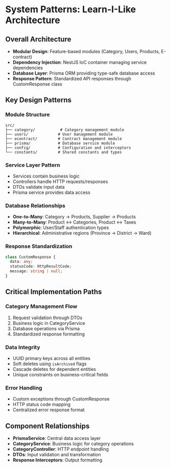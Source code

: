 # System Patterns: Learn-I-Like Architecture

## Overall Architecture

- **Modular Design**: Feature-based modules (Category, Users, Products, E-contract)
- **Dependency Injection**: NestJS IoC container managing service dependencies
- **Database Layer**: Prisma ORM providing type-safe database access
- **Response Pattern**: Standardized API responses through CustomResponse class

## Key Design Patterns

### Module Structure

```
src/
├── category/           # Category management module
├── users/             # User management module
├── econtract/         # Contract management module
├── prisma/            # Database service module
├── config/            # Configuration and interceptors
└── constants/         # Shared constants and types
```

### Service Layer Pattern

- Services contain business logic
- Controllers handle HTTP requests/responses
- DTOs validate input data
- Prisma service provides data access

### Database Relationships

- **One-to-Many**: Category → Products, Supplier → Products
- **Many-to-Many**: Product ↔ Categories, Product ↔ Taxes
- **Polymorphic**: User/Staff authentication types
- **Hierarchical**: Administrative regions (Province → District → Ward)

### Response Standardization

```typescript
class CustomResponse {
  data: any;
  statusCode: HttpResultCode;
  message: string | null;
}
```

## Critical Implementation Paths

### Category Management Flow

1. Request validation through DTOs
2. Business logic in CategoryService
3. Database operations via Prisma
4. Standardized response formatting

### Data Integrity

- UUID primary keys across all entities
- Soft deletes using `isArchived` flags
- Cascade deletes for dependent entities
- Unique constraints on business-critical fields

### Error Handling

- Custom exceptions through CustomResponse
- HTTP status code mapping
- Centralized error response format

## Component Relationships

- **PrismaService**: Central data access layer
- **CategoryService**: Business logic for category operations
- **CategoryController**: HTTP endpoint handling
- **DTOs**: Input validation and transformation
- **Response Interceptors**: Output formatting
